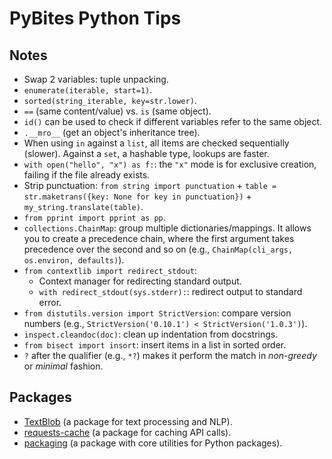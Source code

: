 # PyBites Python Tips

## Notes

- Swap 2 variables: tuple unpacking.
- `enumerate(iterable, start=1)`.
- `sorted(string_iterable, key=str.lower)`.
- `==` (same content/value) vs. `is` (same object).
- `id()` can be used to check if different variables refer to the same object.
- `.__mro__` (get an object's inheritance tree).
- When using `in` against a `list`, all items are checked sequentially (slower). Against a `set`, a hashable type, lookups are faster.
- `with open("hello", "x") as f:`: the `"x"` mode is for exclusive creation, failing if the file already exists.
- Strip punctuation: `from string import punctuation` + `table = str.maketrans({key: None for key in punctuation})` + `my_string.translate(table)`.
- `from pprint import pprint as pp`.
- `collections.ChainMap`: group multiple dictionaries/mappings. It allows you to create a precedence chain, where the first argument takes precedence over the second and so on (e.g., `ChainMap(cli_args, os.environ, defaults)`).
- `from contextlib import redirect_stdout`:
  - Context manager for redirecting standard output.
  - `with redirect_stdout(sys.stderr):`: redirect output to standard error.
- `from distutils.version import StrictVersion`: compare version numbers (e.g., `StrictVersion('0.10.1') < StrictVersion('1.0.3')`).
- `inspect.cleandoc(doc)`: clean up indentation from docstrings.
- `from bisect import insort`: insert items in a list in sorted order.
- `?` after the qualifier (e.g., `*?`) makes it perform the match in _non-greedy_ or _minimal_ fashion.

## Packages

- [TextBlob](https://textblob.readthedocs.io/en/dev/) (a package for text processing and NLP).
- [requests-cache](https://requests-cache.readthedocs.io/en/latest/index.html) (a package for caching API calls).
- [packaging](https://packaging.pypa.io/en/latest/) (a package with core utilities for Python packages).
